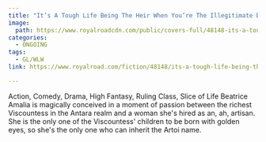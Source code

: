 ```yaml
---
title: "It’s A Tough Life Being The Heir When You’re The Illegitimate Daughter of a Viscountess And Her One Time Mistress"
image:
  path: https://www.royalroadcdn.com/public/covers-full/48148-its-a-tough-life-being-the-heir-when-youre-the.jpg
categories:
  - ONGOING
tags:
  - GL/WLW
link: https://www.royalroad.com/fiction/48148/its-a-tough-life-being-the-heir-when-youre-the

---
```

Action, Comedy, Drama, High Fantasy, Ruling Class, Slice of Life
Beatrice Amalia is magically conceived in a moment of passion between the richest Viscountess in the Antara realm and a woman she's hired as an, ah, artisan. She is the only one of the Viscountess' children to be born with golden eyes, so she's the only one who can inherit the Artoi name.

